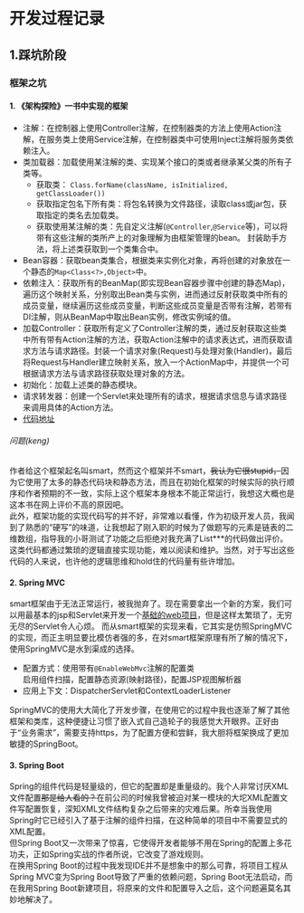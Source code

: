 # 开发过程记录
## 1.踩坑阶段
### 框架之坑
#### 1. 《架构探险》一书中实现的框架
- 注解：在控制器上使用Controller注解，在控制器类的方法上使用Action注解，在服务类上使用Service注解，在控制器类中可使用Inject注解将服务类依赖注入。
- 类加载器：加载使用某注解的类、实现某个接口的类或者继承某父类的所有子类等。
  - 获取类： `Class.forName(className, isInitialized, getClassLoader())`
  - 获取指定包名下所有类：将包名转换为文件路径，读取class或jar包，获取指定的类名去加载类。
  - 获取使用某注解的类：先自定义注解(`@Controller`,`@Service`等)，可以将带有这些注解的类所产上的对象理解为由框架管理的bean。
  封装助手方法，将上述类获取到一个类集合中。
- Bean容器：获取bean类集合，根据类来实例化对象，再将创建的对象放在一个静态的`Map<Class<?>,Object>`中。
- 依赖注入：获取所有的BeanMap(即实现Bean容器步骤中创建的静态Map)，遍历这个映射关系，分别取出Bean类与实例，进而通过反射获取类中所有的成员变量，继续遍历这些成员变量，判断这些成员变量是否带有注解，若带有DI注解，则从BeanMap中取出Bean实例，修改实例域的值。
- 加载Controller：获取所有定义了Controller注解的类，通过反射获取这些类中所有带有Action注解的方法，获取Action注解中的请求表达式，进而获取请求方法与请求路径。封装一个请求对象(Request)与处理对象(Handler)，最后将Request与Handler建立映射关系，放入一个ActionMap中，并提供一个可根据请求方法与请求路径获取处理对象的方法。
- 初始化：加载上述类的静态模块。
- 请求转发器：创建一个Servlet来处理所有的请求，根据请求信息与请求路径来调用具体的Action方法。
- [代码地址](https://github.com/wxkgh/Ori)
###### 问题(keng)
作者给这个框架起名叫smart，然而这个框架并不smart，~~我认为它很stupid，~~因为它使用了太多的静态代码块和静态方法，而且在初始化框架的时候实际的执行顺序和作者预期的不一致，实际上这个框架本身根本不能正常运行，我想这大概也是这本书在网上评价不高的原因吧。  
此外，框架功能的实现代码写的并不好，非常难以看懂，作为初级开发人员，我闻到了熟悉的“硬写”的味道，让我想起了刚入职的时候为了做题写的元素是链表的二维数组，指导我的小哥测试了功能之后拒绝对我充满了List***的代码做出评价。这类代码都通过繁琐的逻辑直接实现功能，难以阅读和维护。当然，对于写出这些代码的人来说，也许他的逻辑思维和hold住的代码量有些许增加。

#### 2. Spring MVC
smart框架由于无法正常运行，被我抛弃了。现在需要拿出一个新的方案，我们可以用最基本的jsp和Servlet来开发一个[基础的web项目](https://github.com/wxkgh/SchoolSystem)，但是这样太繁琐了，无穷无尽的Servlet令人心烦。
而从smart框架的实现来看，它其实是仿照SpringMVC的实现，而正主明显要比模仿者强的多，在对smart框架原理有所了解的情况下，使用SpringMVC是水到渠成的选择。
- 配置方式：使用带有`@EnableWebMvc`注解的配置类  
启用组件扫描，配置静态资源(映射路径)，配置JSP视图解析器
- 应用上下文：DispatcherServlet和ContextLoaderListener

SpringMVC的使用大大简化了开发步骤，在使用它的过程中我也逐渐了解了其他框架和类库，这种便捷让习惯了嵌入式自己造轮子的我感觉大开眼界。正好由于“业务需求”，需要支持https，为了配置方便和尝鲜，我大胆将框架换成了更加敏捷的SpringBoot。

#### 3. Spring Boot
Spring的组件代码是轻量级的，但它的配置却是重量级的。我个人非常讨厌XML文件配置~~那是给人看的？~~在前公司的时候我曾被迫对某一模块的大坨XML配置文件写配置恢复，深知XML文件结构复杂之后带来的灾难后果。所幸当我使用Spring时它已经引入了基于注解的组件扫描，在这种简单的项目中不需要显式的XML配置。  
但Spring Boot又一次带来了惊喜，它使得开发者能够不用在Spring的配置上多花功夫，正如Spring实战的作者所说，它改变了游戏规则。  
在换用Spring Boot的过程中我发现IDE并不是想象中的那么可靠，将项目工程从Spring MVC变为Spring Boot导致了严重的依赖问题，Spring Boot无法启动，而在我用Spring Boot新建项目，将原来的文件和配置导入之后，这个问题遍莫名其妙地解决了。
